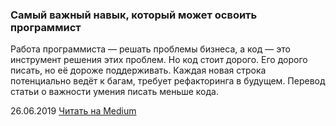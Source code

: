 ### Самый важный навык, который может освоить программист

Работа программиста — решать проблемы бизнеса, а код — это инструмент решения этих проблем. Но код стоит дорого. Его дорого писать, но её дороже поддерживать. Каждая новая строка потенциально ведёт к багам, требует рефакторинга в будущем. Перевод статьи о важности умения писать меньше кода.

26.06.2019 [Читать на Medium](https://medium.com/devschacht/the-most-important-skill-a-programmer-can-learn-5a3826d096b)
